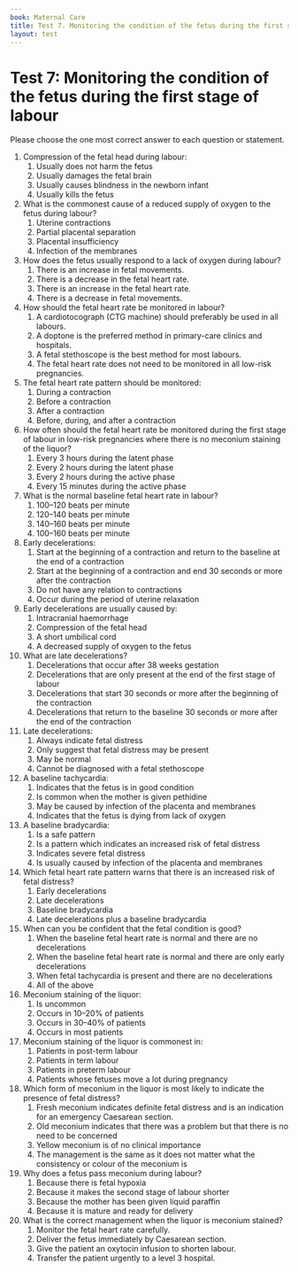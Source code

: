 ```yaml
---
book: Maternal Care
title: Test 7. Monitoring the condition of the fetus during the first stage of labour
layout: test
---
```


# Test 7: Monitoring the condition of the fetus during the first stage of labour

Please choose the one most correct answer to each question or statement.

1.	Compression of the fetal head during labour:
	1.	Usually does not harm the fetus
	1.	Usually damages the fetal brain
	1.	Usually causes blindness in the newborn infant
	1.	Usually kills the fetus
2.	What is the commonest cause of a reduced supply of oxygen to the fetus during labour?
	1.	Uterine contractions
	1.	Partial placental separation
	1.	Placental insufficiency
	1.	Infection of the membranes
3.	How does the fetus usually respond to a lack of oxygen during labour?
	1.	There is an increase in fetal movements.
	1.	There is a decrease in the fetal heart rate.
	1.	There is an increase in the fetal heart rate.
	1.	There is a decrease in fetal movements.
4.	How should the fetal heart rate be monitored in labour?
	1.	A cardiotocograph (CTG machine) should preferably be used in all labours.
	1.	A doptone is the preferred method in primary-care clinics and hospitals.
	1.	A fetal stethoscope is the best method for most labours.
	1.	The fetal heart rate does not need to be monitored in all low-risk pregnancies.
5.	The fetal heart rate pattern should be monitored:
	1.	During a contraction
	1.	Before a contraction
	1.	After a contraction
	1.	Before, during, and after a contraction
6.	How often should the fetal heart rate be monitored during the first stage of labour in low-risk pregnancies where there is no meconium staining of the liquor?
	1.	Every 3 hours during the latent phase
	1.	Every 2 hours during the latent phase
	1.	Every 2 hours during the active phase
	1.	Every 15 minutes during the active phase
7.	What is the normal baseline fetal heart rate in labour?
	1.	100–120 beats per minute
	1.	120–140 beats per minute
	1.	140–160 beats per minute
	1.	100–160 beats per minute
8.	Early decelerations:
	1.	Start at the beginning of a contraction and return to the baseline at the end of a contraction
	1.	Start at the beginning of a contraction and end 30 seconds or more after the contraction
	1.	Do not have any relation to contractions
	1.	Occur during the period of uterine relaxation
9.	Early decelerations are usually caused by:
	1.	Intracranial haemorrhage
	1.	Compression of the fetal head
	1.	A short umbilical cord
	1.	A decreased supply of oxygen to the fetus
10.	What are late decelerations?
	1.	Decelerations that occur after 38 weeks gestation
	1.	Decelerations that are only present at the end of the first stage of labour
	1.	Decelerations that start 30 seconds or more after the beginning of the contraction
	1.	Decelerations that return to the baseline 30 seconds or more after the end of the contraction
11.	Late decelerations:
	1.	Always indicate fetal distress
	1.	Only suggest that fetal distress may be present
	1.	May be normal
	1.	Cannot be diagnosed with a fetal stethoscope
12.	A baseline tachycardia:
	1.	Indicates that the fetus is in good condition
	1.	Is common when the mother is given pethidine
	1.	May be caused by infection of the placenta and membranes
	1.	Indicates that the fetus is dying from lack of oxygen
13.	A baseline bradycardia:
	1.	Is a safe pattern
	1.	Is a pattern which indicates an increased risk of fetal distress
	1.	Indicates severe fetal distress
	1.	Is usually caused by infection of the placenta and membranes
14.	Which fetal heart rate pattern warns that there is an increased risk of fetal distress?
	1.	Early decelerations
	1.	Late decelerations
	1.	Baseline bradycardia
	1.	Late decelerations plus a baseline bradycardia
15.	When can you be confident that the fetal condition is good?
	1.	When the baseline fetal heart rate is normal and there are no decelerations
	1.	When the baseline fetal heart rate is normal and there are only early decelerations
	1.	When fetal tachycardia is present and there are no decelerations
	1.	All of the above
16.	Meconium staining of the liquor:
	1.	Is uncommon
	1.	Occurs in 10–20% of patients
	1.	Occurs in 30–40% of patients
	1.	Occurs in most patients
17.	Meconium staining of the liquor is commonest in:
	1.	Patients in post-term labour
	1.	Patients in term labour
	1.	Patients in preterm labour
	1.	Patients whose fetuses move a lot during pregnancy
18.	Which form of meconium in the liquor is most likely to indicate the presence of fetal distress?
	1.	Fresh meconium indicates definite fetal distress and is an indication for an emergency Caesarean section.
	1.	Old meconium indicates that there was a problem but that there is no need to be concerned
	1.	Yellow meconium is of no clinical importance
	1.	The management is the same as it does not matter what the consistency or colour of the meconium is
19.	Why does a fetus pass meconium during labour?
	1.	Because there is fetal hypoxia
	1.	Because it makes the second stage of labour shorter
	1.	Because the mother has been given liquid paraffin
	1.	Because it is mature and ready for delivery
20.	What is the correct management when the liquor is meconium stained?
	1.	Monitor the fetal heart rate carefully.
	1.	Deliver the fetus immediately by Caesarean section.
	1.	Give the patient an oxytocin infusion to shorten labour.
	1.	Transfer the patient urgently to a level 3 hospital.
